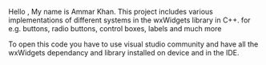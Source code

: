 Hello , My name is Ammar Khan.
This project includes various implementations of different systems in the wxWidgets library in C++.
for e.g. buttons, radio buttons, control boxes, labels and much more

To open this code you have to use visual studio community and have all the wxWidgets dependancy and library installed on device and in the IDE.

